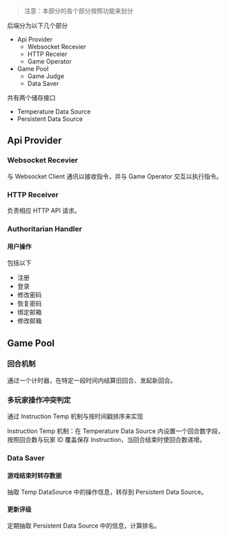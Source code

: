 > 注意：本部分的各个部分按照功能来划分

后端分为以下几个部分
- Api Provider
  - Websocket Recevier
  - HTTP Receier
  - Game Operator
- Game Pool
  - Game Judge
  - Data Saver

共有两个储存接口
- Temperature Data Source
- Persistent Data Source

## Api Provider

### Websocket Recevier
与 Websocket Client 通讯以接收指令，并与 Game Operator 交互以执行指令。

### HTTP Receiver
负责相应 HTTP API 请求。

### Authoritarian Handler
#### 用户操作
包括以下
- 注册
- 登录
- 修改密码
- 恢复密码
- 绑定邮箱
- 修改邮箱

## Game Pool
### 回合机制
通过一个计时器，在特定一段时间内结算旧回合、发起新回合。

### 多玩家操作冲突判定
通过 Instruction Temp 机制与按时间戳排序来实现

Instruction Temp 机制：在 Temperature Data Source 内设置一个回合数字段，按照回合数与玩家 ID 覆盖保存 Instruction，当回合结束时使回合数递增。

### Data Saver
#### 游戏结束时转存数据
抽取 Temp DataSource 中的操作信息，转存到 Persistent Data Source。

#### 更新评级
定期抽取 Persistent Data Source 中的信息，计算排名。